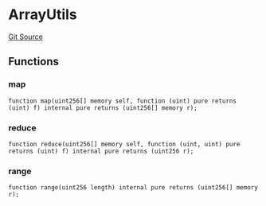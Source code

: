 # ArrayUtils
[Git Source](https://github.com/MrsP3lt/sollang/blob/4a57018ea9cca3f05c0817da19cb10faa9c40f10/src/Pyramid.sol)


## Functions
### map


```solidity
function map(uint256[] memory self, function (uint) pure returns (uint) f) internal pure returns (uint256[] memory r);
```

### reduce


```solidity
function reduce(uint256[] memory self, function (uint, uint) pure returns (uint) f) internal pure returns (uint256 r);
```

### range


```solidity
function range(uint256 length) internal pure returns (uint256[] memory r);
```

